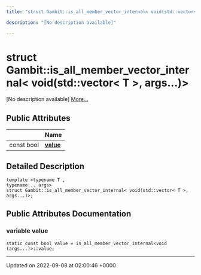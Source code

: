 ```yaml
---
title: "struct Gambit::is_all_member_vector_internal< void(std::vector< T >, args...)>"

description: "[No description available]"

---
```


# struct Gambit::is_all_member_vector_internal< void(std::vector< T >, args...)>



[No description available] [More...](#detailed-description)

## Public Attributes

|                | Name           |
| -------------- | -------------- |
| const bool | **[value](/documentation/code/classes/structgambit_1_1is__all__member__vector__internal_3_01void_07std_1_1vector_3_01t_01_4_00_01args_8_8_8_08_4/#variable-gambitis-all-member-vector-internal-voidstdvector-t-args-value)**  |

## Detailed Description

```
template <typename T ,
typename... args>
struct Gambit::is_all_member_vector_internal< void(std::vector< T >, args...)>;
```

## Public Attributes Documentation

### variable value

```
static const bool value = is_all_member_vector_internal<void (args...)>::value;
```


-------------------------------

Updated on 2022-09-08 at 02:00:46 +0000